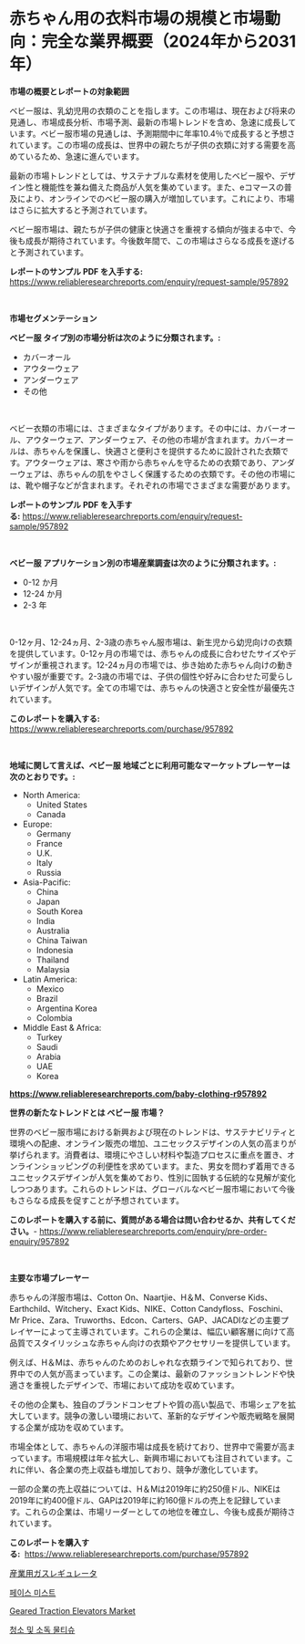 <p><h1>赤ちゃん用の衣料市場の規模と市場動向：完全な業界概要（2024年から2031年）</h1></p><p><strong>市場の概要とレポートの対象範囲</strong></p>
<p><p>ベビー服は、乳幼児用の衣類のことを指します。この市場は、現在および将来の見通し、市場成長分析、市場予測、最新の市場トレンドを含め、急速に成長しています。ベビー服市場の見通しは、予測期間中に年率10.4％で成長すると予想されています。この市場の成長は、世界中の親たちが子供の衣類に対する需要を高めているため、急速に進んでいます。</p><p>最新の市場トレンドとしては、サステナブルな素材を使用したベビー服や、デザイン性と機能性を兼ね備えた商品が人気を集めています。また、eコマースの普及により、オンラインでのベビー服の購入が増加しています。これにより、市場はさらに拡大すると予測されています。</p><p>ベビー服市場は、親たちが子供の健康と快適さを重視する傾向が強まる中で、今後も成長が期待されています。今後数年間で、この市場はさらなる成長を遂げると予測されています。</p></p>
<p><strong>レポートのサンプル PDF を入手する:</strong> <a href="https://www.reliableresearchreports.com/enquiry/request-sample/957892">https://www.reliableresearchreports.com/enquiry/request-sample/957892</a></p>
<p>&nbsp;</p>
<p><strong>市場セグメンテーション</strong></p>
<p><strong>ベビー服 タイプ別の市場分析は次のように分類されます。:</strong></p>
<p><ul><li>カバーオール</li><li>アウターウェア</li><li>アンダーウェア</li><li>その他</li></ul></p>
<p>&nbsp;</p>
<p><p>ベビー衣類の市場には、さまざまなタイプがあります。その中には、カバーオール、アウターウェア、アンダーウェア、その他の市場が含まれます。カバーオールは、赤ちゃんを保護し、快適さと便利さを提供するために設計された衣類です。アウターウェアは、寒さや雨から赤ちゃんを守るための衣類であり、アンダーウェアは、赤ちゃんの肌をやさしく保護するための衣類です。その他の市場には、靴や帽子などが含まれます。それぞれの市場でさまざまな需要があります。</p></p>
<p><strong>レポートのサンプル PDF を入手する:</strong>&nbsp;<a href="https://www.reliableresearchreports.com/enquiry/request-sample/957892">https://www.reliableresearchreports.com/enquiry/request-sample/957892</a></p>
<p>&nbsp;</p>
<p><strong> ベビー服 アプリケーション別の市場産業調査は次のように分類されます。:</strong></p>
<p><ul><li>0-12 か月</li><li>12-24 か月</li><li>2-3 年</li></ul></p>
<p>&nbsp;</p>
<p><p>0-12ヶ月、12-24ヵ月、2-3歳の赤ちゃん服市場は、新生児から幼児向けの衣類を提供しています。0-12ヶ月の市場では、赤ちゃんの成長に合わせたサイズやデザインが重視されます。12-24ヵ月の市場では、歩き始めた赤ちゃん向けの動きやすい服が重要です。2-3歳の市場では、子供の個性や好みに合わせた可愛らしいデザインが人気です。全ての市場では、赤ちゃんの快適さと安全性が最優先されています。</p></p>
<p><strong>このレポートを購入する:</strong>&nbsp; <a href="https://www.reliableresearchreports.com/purchase/957892">https://www.reliableresearchreports.com/purchase/957892</a></p>
<p>&nbsp;</p>
<p><strong>地域に関して言えば、ベビー服 地域ごとに利用可能なマーケットプレーヤーは次のとおりです。:</strong></p>
<p><ul>
    <li>
        North America:
        <ul>
            <li>United States</li>
            <li>Canada</li>
        </ul>
    </li>
    <li>
        Europe:
        <ul>
            <li>Germany</li>
            <li>France</li>
            <li>U.K.</li>
            <li>Italy</li>
            <li>Russia</li>
        </ul>
    </li>
    <li>
        Asia-Pacific:
        <ul>
            <li>China</li>
            <li>Japan</li>
            <li>South Korea</li>
            <li>India</li>
            <li>Australia</li>
            <li>China Taiwan</li>
            <li>Indonesia</li>
            <li>Thailand</li>
            <li>Malaysia</li>
        </ul>
    </li>
    <li>
        Latin America:
        <ul>
            <li>Mexico</li>
            <li>Brazil</li>
            <li>Argentina Korea</li>
            <li>Colombia</li>
        </ul>
    </li>
    <li>
        Middle East & Africa:
        <ul>
            <li>Turkey</li>
            <li>Saudi</li>
            <li>Arabia</li>
            <li>UAE</li>
            <li>Korea</li>
        </ul>
    </li>
    </ul></p>
<p><strong><a href="https://www.reliableresearchreports.com/baby-clothing-r957892">https://www.reliableresearchreports.com/baby-clothing-r957892</a></strong>&nbsp;</p>
<p><strong>世界の新たなトレンドとは ベビー服 市場？</strong></p>
<p><p>世界のベビー服市場における新興および現在のトレンドは、サステナビリティと環境への配慮、オンライン販売の増加、ユニセックスデザインの人気の高まりが挙げられます。消費者は、環境にやさしい材料や製造プロセスに重点を置き、オンラインショッピングの利便性を求めています。また、男女を問わず着用できるユニセックスデザインが人気を集めており、性別に固執する伝統的な見解が変化しつつあります。これらのトレンドは、グローバルなベビー服市場において今後もさらなる成長を促すことが予想されています。</p></p>
<p><strong>このレポートを購入する前に、質問がある場合は問い合わせるか、共有してください。</strong>- <a href="https://www.reliableresearchreports.com/enquiry/pre-order-enquiry/957892">https://www.reliableresearchreports.com/enquiry/pre-order-enquiry/957892</a></p>
<p>&nbsp;</p>
<p><strong>主要な市場プレーヤー</strong></p>
<p><p>赤ちゃんの洋服市場は、Cotton On、Naartjie、H＆M、Converse Kids、Earthchild、Witchery、Exact Kids、NIKE、Cotton Candyfloss、Foschini、Mr Price、Zara、Truworths、Edcon、Carters、GAP、JACADIなどの主要プレイヤーによって主導されています。これらの企業は、幅広い顧客層に向けて高品質でスタイリッシュな赤ちゃん向けの衣類やアクセサリーを提供しています。</p><p>例えば、H＆Mは、赤ちゃんのためのおしゃれな衣類ラインで知られており、世界中での人気が高まっています。この企業は、最新のファッショントレンドや快適さを重視したデザインで、市場において成功を収めています。</p><p>その他の企業も、独自のブランドコンセプトや質の高い製品で、市場シェアを拡大しています。競争の激しい環境において、革新的なデザインや販売戦略を展開する企業が成功を収めています。</p><p>市場全体として、赤ちゃんの洋服市場は成長を続けており、世界中で需要が高まっています。市場規模は年々拡大し、新興市場においても注目されています。これに伴い、各企業の売上収益も増加しており、競争が激化しています。</p><p>一部の企業の売上収益については、H＆Mは2019年に約250億ドル、NIKEは2019年に約400億ドル、GAPは2019年に約160億ドルの売上を記録しています。これらの企業は、市場リーダーとしての地位を確立し、今後も成長が期待されています。</p></p>
<p><strong>このレポートを購入する:</strong>&nbsp;&nbsp;<a href="https://www.reliableresearchreports.com/purchase/957892">https://www.reliableresearchreports.com/purchase/957892</a></p>
<p><p><a href="https://github.com/ReyesKohler20231/Market-Research-Report-List-1/blob/main/786322128819.md">産業用ガスレギュレータ</a></p><p><a href="https://github.com/Elenrrera7685/Market-Research-Report-List-1/blob/main/104428526434.md">페이스 미스트</a></p><p><a href="https://github.com/Whitneyboyettebo9kiw7yr13/Market-Research-Report-List-2/blob/main/geared-traction-elevators-market.md">Geared Traction Elevators Market</a></p><p><a href="https://github.com/sammyUltyylrich9067856/Market-Research-Report-List-1/blob/main/695419326435.md">청소 및 소독 물티슈</a></p></p>